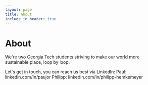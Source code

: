 ```yaml
---
layout: page
title: About
include_in_header: true
---
```


# About
We're two Georgia Tech students striving to make our world more sustainable place, loop by loop.

Let's get in touch, you can reach us best via LinkedIn:
Paul: linkedin.com/in/paujor
Philipp: linkedin.com/in/philipp-hemkemeyer